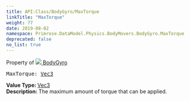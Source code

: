 ```yaml
---
title: API:Class/BodyGyro/MaxTorque
linkTitle: "MaxTorque"
weight: 77
date: 2019-08-02
namespace: Primrose.DataModel.Physics.BodyMovers.BodyGyro.MaxTorque
deprecated: false
no_list: true
---
```

Property of <a href="/docs/api-reference/Class/BodyGyro"><img src="/icons/silk/rocket.png"/>&nbsp;BodyGyro</a>
<pre class="method-declaration">
MaxTorque: <a class="type" href="/docs/api-reference/DataType/Vec3">Vec3</a></pre>
<b>Value Type: </b>
<a class="type" href="/docs/api-reference/DataType/Vec3">Vec3</a>
<br/>
<b>Description: </b>
The maximum amount of torque that can be applied.

